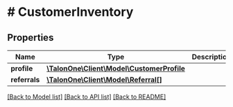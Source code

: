 # # CustomerInventory

## Properties

Name | Type | Description | Notes
------------ | ------------- | ------------- | -------------
**profile** | [**\TalonOne\Client\Model\CustomerProfile**](CustomerProfile.md) |  | [optional] 
**referrals** | [**\TalonOne\Client\Model\Referral[]**](Referral.md) |  | [optional] 

[[Back to Model list]](../../README.md#documentation-for-models) [[Back to API list]](../../README.md#documentation-for-api-endpoints) [[Back to README]](../../README.md)



